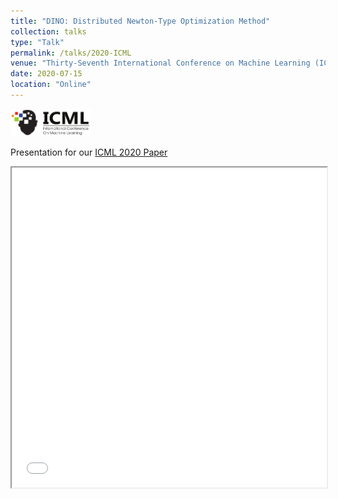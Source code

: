 ```yaml
---
title: "DINO: Distributed Newton-Type Optimization Method"
collection: talks
type: "Talk"
permalink: /talks/2020-ICML
venue: "Thirty-Seventh International Conference on Machine Learning (ICML 2020)"
date: 2020-07-15
location: "Online"
---
```


<img src='/files/ICML-logo.svg' width='128' href='/'>

Presentation for our [ICML 2020 Paper](/publication/2020-DINO)

<iframe 
    width="100%"
    height="512"
    src="/ICML-2020-Poster.pdf">
</iframe>
